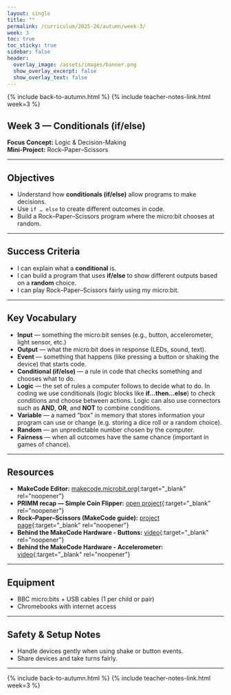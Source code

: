 ```yaml
---
layout: single
title: ""
permalink: /curriculum/2025-26/autumn/week-3/
week: 3
toc: true
toc_sticky: true
sidebar: false
header:
  overlay_image: /assets/images/banner.png
  show_overlay_excerpt: false
  show_overlay_text: false
---
```


{% include back-to-autumn.html %}
{% include teacher-notes-link.html week=3 %}

## Week 3 — Conditionals (if/else)

**Focus Concept:** Logic & Decision-Making  
**Mini-Project:** Rock–Paper–Scissors  

---

## Objectives
- Understand how **conditionals (if/else)** allow programs to make decisions.  
- Use `if … else` to create different outcomes in code.  
- Build a Rock–Paper–Scissors program where the micro:bit chooses at random.

---

## Success Criteria
- I can explain what a **conditional** is.  
- I can build a program that uses **if/else** to show different outputs based on a **random** choice.  
- I can play Rock–Paper–Scissors fairly using my micro:bit.

---

## Key Vocabulary

- **Input** — something the micro:bit senses (e.g., button, accelerometer, light sensor, etc.) 
- **Output** — what the micro:bit does in response (LEDs, sound, text).  
- **Event** — something that happens (like pressing a button or shaking the device) that starts code.  
- **Conditional (if/else)** — a rule in code that checks something and chooses what to do.  
- **Logic** — the set of rules a computer follows to decide what to do. In coding we use conditionals (logic blocks like **if…then…else**) to check conditions and choose between actions. Logic can also use connectors such as **AND**, **OR**, and **NOT** to combine conditions.  
- **Variable** — a named “box” in memory that stores information your program can use or change (e.g. storing a dice roll or a random choice).  
- **Random** — an unpredictable number chosen by the computer.  
- **Fairness** — when all outcomes have the same chance (important in games of chance).

---

## Resources
- **MakeCode Editor:** [makecode.microbit.org](https://makecode.microbit.org){:target="_blank" rel="noopener"}  
- **PRIMM recap — Simple Coin Flipper:** [open project](https://makecode.microbit.org/S48819-26737-74641-22192){:target="_blank" rel="noopener"}  
- **Rock–Paper–Scissors (MakeCode guide):** [project page](https://makecode.microbit.org/projects/rock-paper-scissors-v2){:target="_blank" rel="noopener"}
- **Behind the MakeCode Hardware - Buttons:** [video](https://youtu.be/t_Qujjd_38o?si=VGVEq4eSx__ULwVf){:target="_blank" rel="noopener"}
- **Behind the MakeCode Hardware - Accelerometer:** [video](https://youtu.be/byngcwjO51U?si=3Dbuf6Hj5Cv1NxAl){:target="_blank" rel="noopener"}

---

## Equipment
- BBC micro:bits + USB cables (1 per child or pair)  
- Chromebooks with internet access

---

## Safety & Setup Notes
- Handle devices gently when using shake or button events.  
- Share devices and take turns fairly.

---

{% include back-to-autumn.html %}
{% include teacher-notes-link.html week=3 %}
